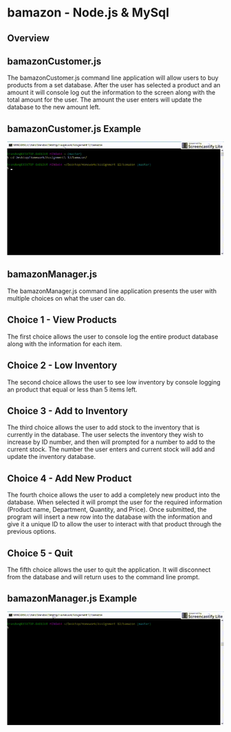 # bamazon - Node.js & MySql

## Overview

## bamazonCustomer.js

The bamazonCustomer.js command line application will allow users to buy products from a set database. After the user has selected a product and an amount it will console log out the information to the screen along with the total amount for the user. The amount the user enters will update the database to the new amount left.

## bamazonCustomer.js Example

![bamazonCustomer.js example](https://raw.githubusercontent.com/bh68484/bamazon/master/gif_examples/bamazonCustomer.gif)

## bamazonManager.js

The bamazonManager.js command line application presents the user with multiple choices on what the user can do.

## Choice 1 - View Products

The first choice allows the user to console log the entire product database along with the information for each item.

## Choice 2 - Low Inventory

The second choice allows the user to see low inventory by console logging an product that equal or less than 5 items left.

## Choice 3 - Add to Inventory

The third choice allows the user to add stock to the inventory that is currently in the database. The user selects the inventory they wish to increase by ID number, and then will prompted for a number to add to the current stock. The number the user enters and current stock will add and update the inventory database.

## Choice 4 - Add New Product

The fourth choice allows the user to add a completely new product into the database. When selected it will prompt the user for the required information (Product name, Department, Quantity, and Price). Once submitted, the program will insert a new row into the database with the information and give it a unique ID to allow the user to interact with that product through the previous options.

## Choice 5 - Quit

The fifth choice allows the user to quit the application. It will disconnect from the database and will return uses to the command line prompt.

## bamazonManager.js Example

![bamamazonManager.js example](https://raw.githubusercontent.com/bh68484/bamazon/master/gif_examples/bamazonManager.gif)
